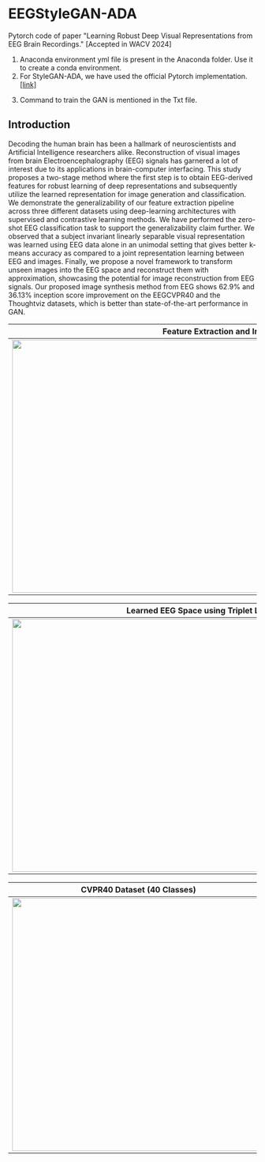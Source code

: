 # EEGStyleGAN-ADA
Pytorch code of paper "Learning Robust Deep Visual Representations from EEG Brain Recordings." [Accepted in WACV 2024]

1. Anaconda environment yml file is present in the Anaconda folder. Use it to create a conda environment.
2. For StyleGAN-ADA, we have used the official Pytorch implementation. [[link]](https://github.com/NVlabs/stylegan2-ada-pytorch)
<!-- 4. Some network weights are not added due to file size restrictions on GitHub, and it's impossible to add them here without breaking anonymity so we will release it later. -->
3. Command to train the GAN is mentioned in the Txt file.

## Introduction

Decoding the human brain has been a hallmark of neuroscientists and Artificial Intelligence researchers alike. Reconstruction of visual images from brain Electroencephalography (EEG) signals has garnered a lot of interest due to its applications in brain-computer interfacing. This study proposes a two-stage method where the first step is to obtain EEG-derived features for robust learning of deep representations and subsequently utilize the learned representation for image generation and classification. We demonstrate the generalizability of our feature extraction pipeline across three different datasets using deep-learning architectures with supervised and contrastive learning methods. We have performed the zero-shot EEG classification task to support the generalizability claim further. We observed that a subject invariant linearly separable visual representation was learned using EEG data alone in an unimodal setting that gives better k-means accuracy as compared to a joint representation learning between EEG and images. Finally, we propose a novel framework to transform unseen images into the EEG space and reconstruct them with approximation, showcasing the potential for image reconstruction from EEG signals. Our proposed image synthesis method from EEG shows $62.9\%$ and $36.13\%$ inception score improvement on the EEGCVPR40 and the Thoughtviz datasets, which is better than state-of-the-art performance in GAN.

| Feature Extraction and Image Synthesis Architecture  |
|---|
| <img src="https://github.com/prajwalsingh/EEGStyleGAN-ADA/blob/main/images/architecture.png" width="1024px" height="512px"/>  |

| Learned EEG Space using Triplet Loss with LSTM and CNN Architecture  |
|---|
| <img src="https://github.com/prajwalsingh/EEGStyleGAN-ADA/blob/main/images/eegspace.png" width="1024px" height="512px"/>  |

| CVPR40 Dataset (40 Classes)  | ThoughtViz Dataset (10 Classes) |
|---|---|
| <img src="https://github.com/prajwalsingh/EEGStyleGAN-ADA/blob/main/images/seed0000-min.png" width="512px" height="512px"/>  | <img src="https://github.com/prajwalsingh/EEGStyleGAN-ADA/blob/main/images/fakes005725-min.png" width="512px" height="512px"/>  |
